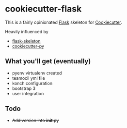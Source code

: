 # cookiecutter-flask

This is a fairly opinionated [Flask](http://flask.pocoo.org) skeleton for
[Cookiecutter](https://github.com/audreyr/cookiecutter).

Heavily influenced by

  * [flask-skeleton](https://github.com/ryankanno/flask-skeleton)
  * [cookiecutter-py](https://github.com/ryankanno/cookiecutter-py)

## What you'll get (eventually)

  * pyenv virtualenv created
  * teamocil yml file
  * konch configuration
  * bootstrap 3
  * user integration

## Todo

  * ~~Add version into __init__.py~~
